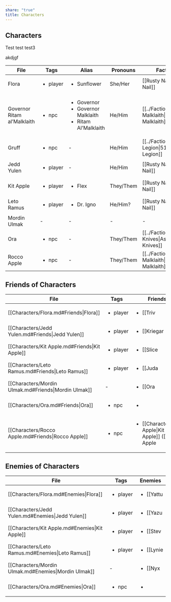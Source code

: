 ```yaml
---
share: "true"
title: Characters
---
```


## Characters

Test
test
test3


akdjgf


| File                        | Tags                     | Alias                                                                            | Pronouns  | Faction                                          |
| --------------------------- | ------------------------ | -------------------------------------------------------------------------------- | --------- | ------------------------------------------------ |
| Flora                       | <ul><li>player</li></ul> | <ul><li>Sunflower</li></ul>                                                      | She/Her   | [[Rusty Nail\|Rusty Nail]]           |
| Governor Ritam al’Malklaith | <ul><li>npc</li></ul>    | <ul><li>Governor</li><li>Governor Malklaith</li><li>Ritam Al'Malklaith</li></ul> | He/Him    | [[../Factions/House Malklaith\|House Malklaith]] |
| Gruff                       | <ul><li>npc</li></ul>    | \-                                                                               | He/Him    | [[../Factions/51st Legion\|51st Legion]]         |
| Jedd Yulen                  | <ul><li>player</li></ul> | \-                                                                               | He/Him    | [[Rusty Nail\|Rusty Nail]]           |
| Kit Apple                   | <ul><li>player</li></ul> | <ul><li>Flex</li></ul>                                                           | They/Them | [[Rusty Nail\|Rusty Nail]]           |
| Leto Ramus                  | <ul><li>player</li></ul> | <ul><li>Dr. Igno</li></ul>                                                       | He/Him?   | [[Rusty Nail\|Rusty Nail]]           |
| Mordin Ulmak                | \-                       | \-                                                                               | \-        | \-                                               |
| Ora                         | <ul><li>npc</li></ul>    | \-                                                                               | They/Them | [[../Factions/Ashen Knives\|Ashen Knives]]       |
| Rocco Apple                 | <ul><li>npc</li></ul>    | \-                                                                               | They/Them | [[../Factions/House Malklaith\|House Malklaith]] |



## Friends of Characters

| File                                                 | Tags                     | Friends                                                                                                                                                                               |
| ---------------------------------------------------- | ------------------------ | ------------------------------------------------------------------------------------------------------------------------------------------------------------------------------------- |
| [[Characters/Flora.md#Friends\|Flora]]               | <ul><li>player</li></ul> | <ul><li>[[Triv|Triv]] (a ship mechanic)</li></ul>                                                                                                                                          |
| [[Characters/Jedd Yulen.md#Friends\|Jedd Yulen]]     | <ul><li>player</li></ul> | <ul><li>[[Kriegar|Kriegar]] (A fine blaster pistol)</li></ul>                                                                                                                                 |
| [[Characters/Kit Apple.md#Friends\|Kit Apple]]       | <ul><li>player</li></ul> | <ul><li>[[Slice|Slice]] (a junkyard owner)</li><li>[[Characters/Rocco Apple\|Rocco Apple]]</li></ul>                                                                                       |
| [[Characters/Leto Ramus.md#Friends\|Leto Ramus]]     | <ul><li>player</li></ul> | <ul><li>[[Juda|Juda]] (A doctor)</li></ul>                                                                                                                                                 |
| [[Characters/Mordin Ulmak.md#Friends\|Mordin Ulmak]] | \-                       | <ul><li>[[Ora|Ora]] (An info broker)</li></ul>                                                                                                                                            |
| [[Characters/Ora.md#Friends\|Ora]]                   | <ul><li>npc</li></ul>    | <ul><li></li></ul>                                                                                                                                                                    |
| [[Characters/Rocco Apple.md#Friends\|Rocco Apple]]   | <ul><li>npc</li></ul>    | <ul><li>[[Characters/Kit Apple\|Kit Apple]] ([[Kit Apple|Kit Apple]]'s parent. Not on the best of terms with their kid and a bit disappointed in them. Hopes they come back to them)</li></ul> |


## Enemies of Characters

| File                                                 | Tags                     | Enemies                                              |
| ---------------------------------------------------- | ------------------------ | ---------------------------------------------------- |
| [[Characters/Flora.md#Enemies\|Flora]]               | <ul><li>player</li></ul> | <ul><li>[[Yattu|Yattu]] (a gang boss)</li></ul>            |
| [[Characters/Jedd Yulen.md#Enemies\|Jedd Yulen]]     | <ul><li>player</li></ul> | <ul><li>[[Yazu|Yazu]] (A crooked cop)</li></ul>           |
| [[Characters/Kit Apple.md#Enemies\|Kit Apple]]       | <ul><li>player</li></ul> | <ul><li>[[Stev|Stev]] (A gambler of ill repute)</li></ul> |
| [[Characters/Leto Ramus.md#Enemies\|Leto Ramus]]     | <ul><li>player</li></ul> | <ul><li>[[Lynie|Lynie]] (A hospital admin)</li></ul>       |
| [[Characters/Mordin Ulmak.md#Enemies\|Mordin Ulmak]] | \-                       | <ul><li>[[Nyx|Nyx]] (A moneylender)</li></ul>            |
| [[Characters/Ora.md#Enemies\|Ora]]                   | <ul><li>npc</li></ul>    | <ul><li></li></ul>                                   |

